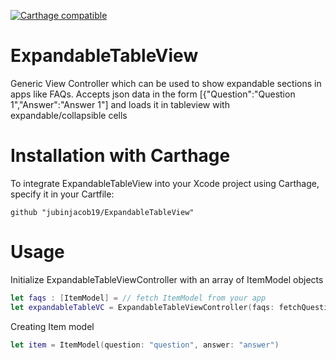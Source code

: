 [![Carthage compatible](https://img.shields.io/badge/Carthage-compatible-4BC51D.svg?style=flat)](https://github.com/Carthage/Carthage)

# ExpandableTableView

Generic View Controller which can be used to show expandable sections in apps like FAQs. Accepts json data in the form [{"Question":"Question 1","Answer":"Answer 1"] and loads it in tableview with expandable/collapsible cells

# Installation with Carthage

To integrate ExpandableTableView into your Xcode project using Carthage, specify it in your Cartfile:
```carthage
github "jubinjacob19/ExpandableTableView"
```

# Usage

Initialize ExpandableTableViewController with an array of ItemModel objects

```swift
let faqs : [ItemModel] = // fetch ItemModel from your app
let expandableTableVC = ExpandableTableViewController(faqs: fetchQuestions())
```

Creating Item model
```swift
let item = ItemModel(question: "question", answer: "answer")
```
